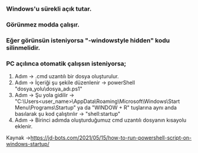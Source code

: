 ### Windows'u sürekli açık tutar.
### Görünmez modda çalışır.
### Eğer görünsün isteniyorsa "-windowstyle hidden" kodu silinmelidir.



### PC açılınca otomatik çalışsın isteniyorsa;

1. Adım -> .cmd uzantılı bir dosya oluşturulur.
2. Adım -> İçeriği şu şekile düzenlenir -> powerShell "dosya_yolu\dosya_adı.ps1"
3. Adım -> Şu yola gidilir -> "C:\Users\<user_name>\AppData\Roaming\Microsoft\Windows\Start Menu\Programs\Startup" ya da "WINDOW + R" tuşlarına aynı anda basılarak şu kod çalıştırılır -> "shell:startup"
4. Adım -> Birinci adımda oluşturduğumuz cmd uzantılı dosyanın kısayolu eklenir.

Kaynak ->https://jd-bots.com/2021/05/15/how-to-run-powershell-script-on-windows-startup/
